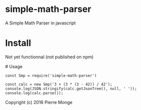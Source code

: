 # simple-math-parser
A Simple Math Parser in javascript

# Install
Not yet functionnal (not published on npm)

# Usage
```
const Smp = require('simple-math-parser')

const calc = new Smp('3 + (3 * (3 - 42)) / 42');
console.log(JSON.stringify(calc.getJsonTree(), null, ' '));
console.log(calc.parse());
```


Copyright (c) 2016 Pierre Monge
